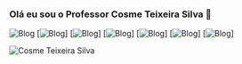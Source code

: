 ### Olá eu sou o Professor Cosme Teixeira Silva 👋
![Blog](https://img.shields.io/badge/Python-3776AB?style=for-the-badge&logo=python&logoColor=white)
[![Blog](https://img.shields.io/badge/CSS-239120?&style=for-the-badge&logo=css3&logoColor=white)]
[![Blog](https://img.shields.io/badge/HTML5-E34F26?style=for-the-badge&logo=html5&logoColor=white)]
[![Blog](https://img.shields.io/badge/CSS3-1572B6?style=for-the-badge&logo=css3&logoColor=white)]
[![Blog](https://img.shields.io/badge/PHP-777BB4?style=for-the-badge&logo=php&logoColor=white)]
[![Blog](https://img.shields.io/badge/Bootstrap-563D7C?style=for-the-badge&logo=bootstrap&logoColor=white)]
[![Blog](https://img.shields.io/badge/JavaScript-F7DF1E?style=for-the-badge&logo=javascript&logoColor=black)]



![Cosme Teixeira Silva](https://github-readme-stats.vercel.app/api?username=CosmeTSilva&show_icons=true&bg_color=00000000)
<!--

**CosmeTSilva/CosmeTSilva** is a ✨ _special_ ✨ repository because its `README.md` (this file) appears on your GitHub profile.


